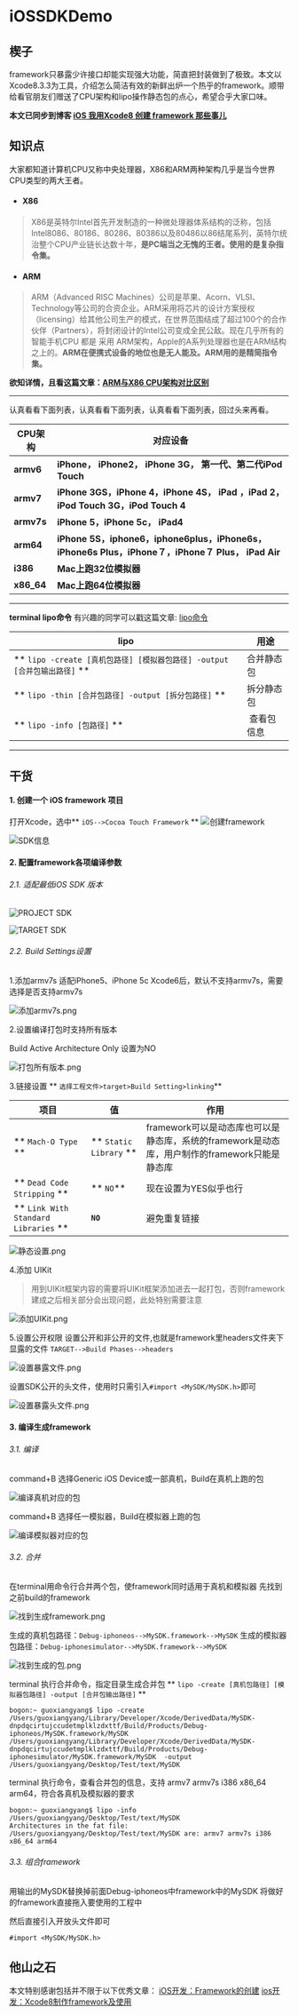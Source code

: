 # iOSSDKDemo

## 楔子
framework只暴露少许接口却能实现强大功能，简直把封装做到了极致。本文以Xcode8.3.3为工具，介绍怎么简洁有效的新鲜出炉一个热乎的framework。顺带给看官朋友们赠送了CPU架构和lipo操作静态包的点心，希望合乎大家口味。

**本文已同步到博客 [iOS 我用Xcode8 创建 framework 那些事儿](http://www.jianshu.com/p/4a66489f565e)**

## 知识点
大家都知道计算机CPU又称中央处理器，X86和ARM两种架构几乎是当今世界CPU类型的两大王者。
* #### X86 
>X86是英特尔Intel首先开发制造的一种微处理器体系结构的泛称，包括Intel8086、80186、80286、80386以及80486以86结尾系列，英特尔统治整个CPU产业链长达数十年，**是PC端当之无愧的王者。使用的是复杂指令集。**

* ####  ARM
>ARM（Advanced RISC Machines）公司是苹果、Acorn、VLSI、Technology等公司的合资企业。ARM采用将芯片的设计方案授权（licensing）给其他公司生产的模式，在世界范围结成了超过100个的合作伙伴（Partners），将封闭设计的Intel公司变成全民公敌。现在几乎所有的智能手机CPU 都是 采用 ARM架构，Apple的A系列处理器也是在ARM结构之上的。**ARM在便携式设备的地位也是无人能及。ARM用的是精简指令集。**

**欲知详情，且看这篇文章：[ARM与X86 CPU架构对比区别](http://blog.csdn.net/watermusicyes/article/details/50526863)**

------------------------------------------------
认真看看下面列表，认真看看下面列表，认真看看下面列表，回过头来再看。

|CPU架构|对应设备|
|----|----|
|**armv6**|**iPhone， iPhone2， iPhone 3G， 第一代、第二代iPod Touch**|
|**armv7**|**iPhone 3GS，iPhone 4，iPhone 4S，   iPad ，iPad 2，iPod Touch 3G，iPod Touch 4**|
|**armv7s**|**iPhone 5，iPhone 5c，    iPad4**|
|**arm64**|**iPhone 5S，iphone6，iphone6plus，iPhone6s，iPhone6s Plus，iPhone７，iPhone７ Plus， iPad Air**|
|**i386**|**Mac上跑32位模拟器**|
|**x86_64**|**Mac上跑64位模拟器**|
----------------------------------------------------

**terminal lipo命令**
有兴趣的同学可以戳这篇文章: [lipo命令](http://www.jianshu.com/p/e590f041c5f6)

|lipo|用途|
|---|---|
|** ` lipo -create [真机包路径] [模拟器包路径] -output [合并包输出路径] ` **|合并静态包|
|** ` lipo -thin [合并包路径] -output [拆分包路径] ` **|拆分静态包|
|** ` lipo -info [包路径] ` **| 查看包信息|
___________________________________________________________
## 干货
#### 1. 创建一个 iOS framework 项目
打开Xcode，选中** `iOS-->Cocoa Touch Framework` **
![创建framework](http://upload-images.jianshu.io/upload_images/2752872-0df417c7fadf1ae8.png?imageMogr2/auto-orient/strip%7CimageView2/2/w/1240)


![SDK信息](http://upload-images.jianshu.io/upload_images/2752872-5d008741f13518d0.png?imageMogr2/auto-orient/strip%7CimageView2/2/w/1240)

#### 2. 配置framework各项编译参数

######   2.1. 适配最低iOS SDK 版本

![PROJECT SDK](http://upload-images.jianshu.io/upload_images/2752872-59f15eab5c44ffe3.png?imageMogr2/auto-orient/strip%7CimageView2/2/w/1240)

![TARGET SDK](http://upload-images.jianshu.io/upload_images/2752872-9f30bd7c54992699.png?imageMogr2/auto-orient/strip%7CimageView2/2/w/1240)

######   2.2. Build Settings设置
1.添加armv7s 适配iPhone5、iPhone 5c
Xcode6后，默认不支持armv7s，需要选择是否支持armv7s 

![添加armv7s.png](http://upload-images.jianshu.io/upload_images/2752872-02bacc21d08eaf0a.png?imageMogr2/auto-orient/strip%7CimageView2/2/w/1240)

2.设置编译打包时支持所有版本

Build Active Architecture Only 设置为NO

![打包所有版本.png](http://upload-images.jianshu.io/upload_images/2752872-262a842c65751f15.png?imageMogr2/auto-orient/strip%7CimageView2/2/w/1240)

3.链接设置
** `选择工程文件>target>Build Setting>linking`**

|项目|值|作用|
|------|-----|------|
|** `Mach-O Type` ** | ** `Static Library` **| framework可以是动态库也可以是静态库，系统的framework是动态库，用户制作的framework只能是静态库|
|** `Dead Code Stripping` **|** `NO`**|现在设置为YES似乎也行|
|** `Link With Standard Libraries` **|**`NO`**|避免重复链接|

![静态设置.png](http://upload-images.jianshu.io/upload_images/2752872-60b65f5fc3a0b10a.png?imageMogr2/auto-orient/strip%7CimageView2/2/w/1240)


4.添加 UIKit
>用到UIKit框架内容的需要将UIKit框架添加进去一起打包，否则framework建成之后相关部分会出现问题，此处特别需要注意

![添加UIKit.png](http://upload-images.jianshu.io/upload_images/2752872-a92c718e20ca0521.png?imageMogr2/auto-orient/strip%7CimageView2/2/w/1240)

5.设置公开权限
设置公开和非公开的文件,也就是framework里headers文件夹下显露的文件
`TARGET-->Build Phases-->headers`

![设置暴露文件.png](http://upload-images.jianshu.io/upload_images/2752872-4ef61da7e71daf02.png?imageMogr2/auto-orient/strip%7CimageView2/2/w/1240)

设置SDK公开的头文件，使用时只需引入`#import <MySDK/MySDK.h>`即可

![设置暴露头文件.png](http://upload-images.jianshu.io/upload_images/2752872-4747cbe888ba0c6f.png?imageMogr2/auto-orient/strip%7CimageView2/2/w/1240)

#### 3. 编译生成framework
###### 3.1. 编译
command+B 选择Generic iOS Device或一部真机，Build在真机上跑的包

![编译真机对应的包](http://upload-images.jianshu.io/upload_images/2752872-c65db044514ee396.png?imageMogr2/auto-orient/strip%7CimageView2/2/w/1240)

command+B 选择任一模拟器，Build在模拟器上跑的包

![编译模拟器对应的包](http://upload-images.jianshu.io/upload_images/2752872-1d43a1af55c4ce4a.png?imageMogr2/auto-orient/strip%7CimageView2/2/w/1240)

###### 3.2. 合并
在terminal用命令行合并两个包，使framework同时适用于真机和模拟器
先找到之前build的framework

![找到生成framework.png](http://upload-images.jianshu.io/upload_images/2752872-d06c6729d2cb12fb.png?imageMogr2/auto-orient/strip%7CimageView2/2/w/1240)

生成的真机包路径：`Debug-iphoneos-->MySDK.framework-->MySDK`
生成的模拟器包路径：`Debug-iphonesimulator-->MySDK.framework-->MySDK`

![找到生成的包.png](http://upload-images.jianshu.io/upload_images/2752872-709a4d4293d36bfc.png?imageMogr2/auto-orient/strip%7CimageView2/2/w/1240)

terminal 执行合并命令，指定目录生成合并包
** ` lipo -create [真机包路径] [模拟器包路径] -output [合并包输出路径] ` **
```
bogon:~ guoxiangyang$ lipo -create /Users/guoxiangyang/Library/Developer/Xcode/DerivedData/MySDK-dnpdqcirtujccudetmplklzdxttf/Build/Products/Debug-iphoneos/MySDK.framework/MySDK  /Users/guoxiangyang/Library/Developer/Xcode/DerivedData/MySDK-dnpdqcirtujccudetmplklzdxttf/Build/Products/Debug-iphonesimulator/MySDK.framework/MySDK  -output /Users/guoxiangyang/Desktop/Test/text/MySDK
```

terminal 执行命令，查看合并包的信息，支持 armv7 armv7s i386 x86_64 arm64，符合各真机及模拟器的要求
```
bogon:~ guoxiangyang$ lipo -info /Users/guoxiangyang/Desktop/Test/text/MySDK
Architectures in the fat file: /Users/guoxiangyang/Desktop/Test/text/MySDK are: armv7 armv7s i386 x86_64 arm64
```

###### 3.3. 组合framework

用输出的MySDK替换掉前面Debug-iphoneos中framework中的MySDK
将做好的framework直接拖入要使用的工程中

然后直接引入开放头文件即可
```
#import <MySDK/MySDK.h>

```

## 他山之石
本文特别感谢包括并不限于以下优秀文章：
[iOS开发：Framework的创建](http://blog.csdn.net/nine_yao/article/details/72845087)
[ios开发：Xcode8制作framework及使用](http://m.blog.csdn.net/dp948080952/article/details/52749120)